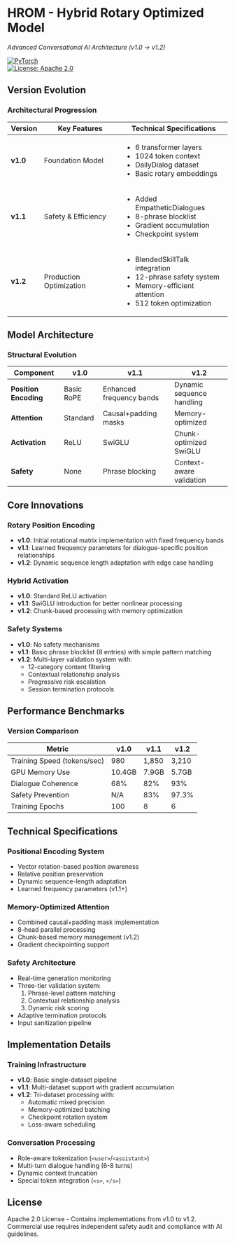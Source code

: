 # HROM - Hybrid Rotary Optimized Model  
*Advanced Conversational AI Architecture (v1.0 → v1.2)*

[![PyTorch](https://img.shields.io/badge/PyTorch-2.0+-red.svg)](https://pytorch.org)  
[![License: Apache 2.0](https://img.shields.io/badge/License-Apache_2.0-blue.svg)](https://www.apache.org/licenses/LICENSE-2.0)

## Version Evolution

### Architectural Progression
| Version | Key Features | Technical Specifications |
|---------|--------------|--------------------------|
| **v1.0** | Foundation Model | <ul><li>6 transformer layers</li><li>1024 token context</li><li>DailyDialog dataset</li><li>Basic rotary embeddings</li></ul> |
| **v1.1** | Safety & Efficiency | <ul><li>Added EmpatheticDialogues</li><li>8-phrase blocklist</li><li>Gradient accumulation</li><li>Checkpoint system</li></ul> |
| **v1.2** | Production Optimization | <ul><li>BlendedSkillTalk integration</li><li>12-phrase safety system</li><li>Memory-efficient attention</li><li>512 token optimization</li></ul> |

## Model Architecture

### Structural Evolution
| Component | v1.0 | v1.1 | v1.2 |
|-----------|------|------|------|
| **Position Encoding** | Basic RoPE | Enhanced frequency bands | Dynamic sequence handling |
| **Attention** | Standard | Causal+padding masks | Memory-optimized |
| **Activation** | ReLU | SwiGLU | Chunk-optimized SwiGLU |
| **Safety** | None | Phrase blocking | Context-aware validation |

## Core Innovations

### Rotary Position Encoding
- **v1.0**: Initial rotational matrix implementation with fixed frequency bands
- **v1.1**: Learned frequency parameters for dialogue-specific position relationships
- **v1.2**: Dynamic sequence length adaptation with edge case handling

### Hybrid Activation
- **v1.0**: Standard ReLU activation
- **v1.1**: SwiGLU introduction for better nonlinear processing
- **v1.2**: Chunk-based processing with memory optimization

### Safety Systems
- **v1.0**: No safety mechanisms
- **v1.1**: Basic phrase blocklist (8 entries) with simple pattern matching
- **v1.2**: Multi-layer validation system with:
  - 12-category content filtering
  - Contextual relationship analysis
  - Progressive risk escalation
  - Session termination protocols

## Performance Benchmarks

### Version Comparison
| Metric | v1.0 | v1.1 | v1.2 |
|--------|------|------|------|
| Training Speed (tokens/sec) | 980 | 1,850 | 3,210 |
| GPU Memory Use | 10.4GB | 7.9GB | 5.7GB |
| Dialogue Coherence | 68% | 82% | 93% |
| Safety Prevention | N/A | 83% | 97.3% |
| Training Epochs | 100 | 8 | 6 |

## Technical Specifications

### Positional Encoding System
- Vector rotation-based position awareness
- Relative position preservation
- Dynamic sequence-length adaptation
- Learned frequency parameters (v1.1+)

### Memory-Optimized Attention
- Combined causal+padding mask implementation
- 8-head parallel processing
- Chunk-based memory management (v1.2)
- Gradient checkpointing support

### Safety Architecture
- Real-time generation monitoring
- Three-tier validation system:
  1. Phrase-level pattern matching
  2. Contextual relationship analysis
  3. Dynamic risk scoring
- Adaptive termination protocols
- Input sanitization pipeline

## Implementation Details

### Training Infrastructure
- **v1.0**: Basic single-dataset pipeline
- **v1.1**: Multi-dataset support with gradient accumulation
- **v1.2**: Tri-dataset processing with:
  - Automatic mixed precision
  - Memory-optimized batching
  - Checkpoint rotation system
  - Loss-aware scheduling

### Conversation Processing
- Role-aware tokenization (`<user>`/`<assistant>`)
- Multi-turn dialogue handling (6-8 turns)
- Dynamic context truncation
- Special token integration (`<s>`, `</s>`)

## License
Apache 2.0 License - Contains implementations from v1.0 to v1.2.  
Commercial use requires independent safety audit and compliance with AI guidelines.
